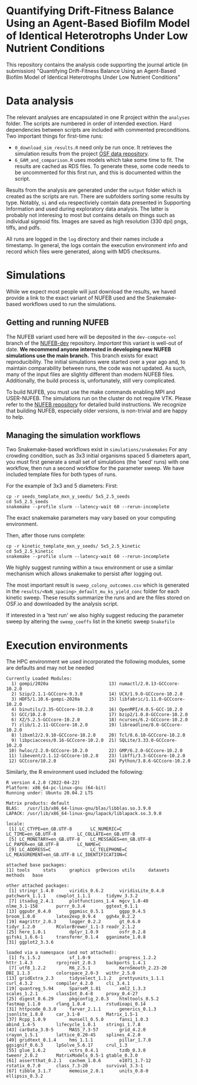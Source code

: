# Quantifying Drift-Fitness Balance Using an Agent-Based Biofilm Model of Identical Heterotrophs Under Low Nutrient Conditions

This repository contains the analysis code supporting the journal article (in submission) "Quantifying Drift-Fitness Balance Using an Agent-Based Biofilm Model of Identical Heterotrophs Under Low Nutrient Conditions"

# Data analysis

The relevant analyses are encapsulated in one R project within the `analyses` folder. The scripts are numbered in order of intended exection. Hard dependencies between scripts are included with commented preconditions.
Two important things for first-time runs:
* `0_download_sim_results.R` need only be run once. It retrieves the simulation results from the project [OSF data repository](https://osf.io/fch3z/).
* `6_GAM_and_comparison.R` uses models which take some time to fit. The results are cached as RDS files. To generate these, some code needs to be uncommented for this first run, and this is documented within the script.

Results from the analysis are generated under the `output` folder which is created as the scripts are run. There are subfolders sorting some results by type. Notably, `si` and `eda` respectiviely contain data presented in Supporting Information and used during exploratory data analysis. The latter is probably not interesing to most but contains details on things such as individual sigmoid fits. Images are saved as high resolution (330 dpi) pngs, tiffs, and pdfs.

All runs are logged in the `log` directory and their names include a timestamp. In general, the logs contain the execution environment info and record which files were generated, along with MD5 checksums.

# Simulations
While we expect most people will just download the results, we haved provide a link to the exact variant of NUFEB used  and the Snakemake-based workflows used to run the simulations.

## Getting and running NUFEB
The NUFEB variant used here will be deposited in the `dev-compute-vol` branch of the [NUFEB-dev](https://github.com/nufeb/NUFEB-dev) repository. *Important* this variant is well-out of date. **We recommend anyone interested in developing new NUFEB simulations use the main branch.** This branch exists for exact reproducibility. The initial simulations were started over a year ago and, to maintain comparability between runs,  the code was not updated. As such, many of the input files are slightly different than modern NUFEB files. Additionally, the build process is, unfortunately, still very complicated.

To build NUFEB, you must use the make commands enabling MPI and USER-NUFEB. The simulations run on the cluster do not require VTK. Please refer to the [NUFEB repository](https://github.com/nufeb/NUFEB-dev) for detailed build instructions. We recognize that building NUFEB, especially older versions, is non-trivial and are happy to help.

## Managing the simulation workflows
Two Snakemake-based workflows exist in `simulations/snakemakes`  For any crowding condition, such as 3x3 initial organisms spaced 5 diameters apart, you must first generate a small set of simulations (the 'seed' runs)  with one workflow, then run a second workflow for the parameter sweep.
We have included template files for both types of runs. 

For the example of 3x3 and 5 diameters:
First:
```
cp -r seeds_template_mxn_y_seeds/ 5x5_2.5_seeds
cd 5x5_2.5_seeds
snakemake --profile slurm --latency-wait 60 --rerun-incomplete
```

The exact snakemake parameters may vary based on your computing environment.

Then, after those runs complete:
```
cp -r kinetic_template_mxn_y_seeds/ 5x5_2.5_kinetic
cd 5x5_2.5_kinetic
snakemake --profile slurm --latency-wait 60 --rerun-incomplete
```

We highly suggest running within a `tmux` environment or use a similar mechanism which allows snakemake to persist after logging out.

The most important result is `sweep_colony_outcomes.csv` which is generated in the `results/<NxN_spacing>_default_mu_ks_yield_conc` folder for each kinetic sweep. These results summarize the runs and are the files stored on OSF.io and downloaded by the analysis script.

If interested in a 'test run' we also highly suggest reducing the parameter sweep by altering the `sweep_coeffs` list in the kinetic sweep `Snakefile`

# Execution environments

The HPC environment we used incorporated the following modules, some are defaults and may not be needed
```
Currently Loaded Modules:
  1) gompi/2020a                       13) numactl/2.0.13-GCCcore-10.2.0
  2) Szip/2.1.1-GCCcore-9.3.0          14) UCX/1.9.0-GCCcore-10.2.0
  3) HDF5/1.10.6-gompi-2020a           15) libfabric/1.11.0-GCCcore-10.2.0
  4) binutils/2.35-GCCcore-10.2.0      16) OpenMPI/4.0.5-GCC-10.2.0
  5) GCC/10.2.0                        17) bzip2/1.0.8-GCCcore-10.2.0
  6) XZ/5.2.5-GCCcore-10.2.0           18) ncurses/6.2-GCCcore-10.2.0
  7) zlib/1.2.11-GCCcore-10.2.0        19) libreadline/8.0-GCCcore-10.2.0
  8) libxml2/2.9.10-GCCcore-10.2.0     20) Tcl/8.6.10-GCCcore-10.2.0
  9) libpciaccess/0.16-GCCcore-10.2.0  21) SQLite/3.33.0-GCCcore-10.2.0
 10) hwloc/2.2.0-GCCcore-10.2.0        22) GMP/6.2.0-GCCcore-10.2.0
 11) libevent/2.1.12-GCCcore-10.2.0    23) libffi/3.3-GCCcore-10.2.0
 12) GCCcore/10.2.0                    24) Python/3.8.6-GCCcore-10.2.0
```

Similarly, the R environment used included the following:
```
R version 4.2.0 (2022-04-22)
Platform: x86_64-pc-linux-gnu (64-bit)
Running under: Ubuntu 20.04.2 LTS

Matrix products: default
BLAS:   /usr/lib/x86_64-linux-gnu/blas/libblas.so.3.9.0
LAPACK: /usr/lib/x86_64-linux-gnu/lapack/liblapack.so.3.9.0

locale:
 [1] LC_CTYPE=en_GB.UTF-8       LC_NUMERIC=C               LC_TIME=en_GB.UTF-8        LC_COLLATE=en_GB.UTF-8    
 [5] LC_MONETARY=en_GB.UTF-8    LC_MESSAGES=en_GB.UTF-8    LC_PAPER=en_GB.UTF-8       LC_NAME=C                 
 [9] LC_ADDRESS=C               LC_TELEPHONE=C             LC_MEASUREMENT=en_GB.UTF-8 LC_IDENTIFICATION=C       

attached base packages:
[1] tools     stats     graphics  grDevices utils     datasets  methods   base     

other attached packages:
 [1] stringr_1.4.0      viridis_0.6.2      viridisLite_0.4.0  patchwork_1.1.1    cowplot_1.1.1      tidymv_3.3.2      
 [7] itsadug_2.4.1      plotfunctions_1.4  mgcv_1.8-40        nlme_3.1-158       purrr_0.3.4        ggtext_0.1.1      
[13] ggpubr_0.4.0       ggpmisc_0.5.1      ggpp_0.4.5         broom_1.0.0        latex2exp_0.9.4    ggh4x_0.2.2       
[19] magrittr_2.0.3     logger_0.2.2       gt_0.6.0           tidyr_1.2.0        RColorBrewer_1.1-3 readr_2.1.2       
[25] here_1.0.1         dplyr_1.0.9        osfr_0.2.8         gifski_1.6.6-1     transformr_0.1.4   gganimate_1.0.8   
[31] ggplot2_3.3.6     

loaded via a namespace (and not attached):
 [1] fs_1.5.2           sf_1.0-9           progress_1.2.2     httr_1.4.3         rprojroot_2.0.3    backports_1.4.1   
 [7] utf8_1.2.2         R6_2.5.1           KernSmooth_2.23-20 DBI_1.1.3          colorspace_2.0-3   withr_2.5.0       
[13] gridExtra_2.3      tidyselect_1.1.2   prettyunits_1.1.1  curl_4.3.2         compiler_4.2.0     cli_3.4.1         
[19] quantreg_5.94      SparseM_1.81       xml2_1.3.3         scales_1.2.1       classInt_0.4-8     proxy_0.4-27      
[25] digest_0.6.29      pkgconfig_2.0.3    htmltools_0.5.2    fastmap_1.1.0      rlang_1.0.4        rstudioapi_0.14   
[31] httpcode_0.3.0     farver_2.1.1       generics_0.1.3     jsonlite_1.8.0     car_3.1-0          Matrix_1.5-1      
[37] Rcpp_1.0.9         munsell_0.5.0      fansi_1.0.3        abind_1.4-5        lifecycle_1.0.1    stringi_1.7.8     
[43] carData_3.0-5      MASS_7.3-57        grid_4.2.0         crayon_1.5.1       lattice_0.20-45    splines_4.2.0     
[49] gridtext_0.1.4     hms_1.1.1          pillar_1.7.0       ggsignif_0.6.3     lpSolve_5.6.17     crul_1.3          
[55] glue_1.6.2         vctrs_0.4.1        tzdb_0.3.0         tweenr_2.0.2       MatrixModels_0.5-1 gtable_0.3.0      
[61] assertthat_0.2.1   cachem_1.0.6       e1071_1.7-12       rstatix_0.7.0      class_7.3-20       survival_3.3-1    
[67] tibble_3.1.7       memoise_2.0.1      units_0.8-0        ellipsis_0.3.2   
```




